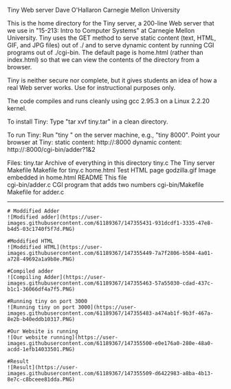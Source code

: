 Tiny Web server
Dave O'Hallaron
Carnegie Mellon University

This is the home directory for the Tiny server, a 200-line Web
server that we use in "15-213: Intro to Computer Systems" at Carnegie
Mellon University.  Tiny uses the GET method to serve static content
(text, HTML, GIF, and JPG files) out of ./ and to serve dynamic
content by running CGI programs out of ./cgi-bin. The default 
page is home.html (rather than index.html) so that we can view
the contents of the directory from a browser.

Tiny is neither secure nor complete, but it gives students an
idea of how a real Web server works. Use for instructional purposes only.

The code compiles and runs cleanly using gcc 2.95.3 
on a Linux 2.2.20 kernel.

To install Tiny:
   Type "tar xvf tiny.tar" in a clean directory. 

To run Tiny:
   Run "tiny <port>" on the server machine, 
	e.g., "tiny 8000".
   Point your browser at Tiny: 
	static content: http://<host>:8000
	dynamic content: http://<host>:8000/cgi-bin/adder?1&2

Files:
  tiny.tar		Archive of everything in this directory
  tiny.c		The Tiny server
  Makefile		Makefile for tiny.c
  home.html		Test HTML page
  godzilla.gif		Image embedded in home.html
  README		This file	
  cgi-bin/adder.c	CGI program that adds two numbers
  cgi-bin/Makefile	Makefile for adder.c
	
---------------------------------------------------------------------------------------------------------------------
	
	# Moddified Adder
	![Modified adder](https://user-images.githubusercontent.com/61189367/147355431-931dcdf1-3335-47e8-b4d5-03c1740f5f7d.PNG)
	
	#Moddified HTML
	![Moddified HTML](https://user-images.githubusercontent.com/61189367/147355449-7a7f2806-b504-4a01-a728-49692a1a9b8e.PNG)
	
	#Compiled adder
	![Compiling Adder](https://user-images.githubusercontent.com/61189367/147355463-57a55030-cdad-437c-b1c1-36066df4a7f5.PNG)
	
	#Running tiny on port 3000
	![Running tiny on port 3000](https://user-images.githubusercontent.com/61189367/147355483-a474ab1f-9b3f-467a-8e2b-b40eddb10317.PNG)
	
	#Our Website is running
	![Our website running](https://user-images.githubusercontent.com/61189367/147355500-e0e176a0-280e-48a0-acdd-1efb14033501.PNG)
	
	#Result
	![Result](https://user-images.githubusercontent.com/61189367/147355509-d6422983-a8ba-4b13-8e7c-c8bceee81dda.PNG)

